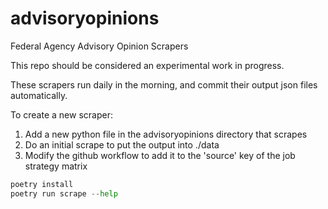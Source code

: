 # advisoryopinions
Federal Agency Advisory Opinion Scrapers

This repo should be considered an experimental work in progress.

These scrapers run daily in the morning, and commit their output json files automatically.

To create a new scraper: 
 1. Add a new python file in the advisoryopinions directory that scrapes
 2. Do an initial scrape to put the output into ./data
 3. Modify the github workflow to add it to the 'source' key of the job strategy matrix

```python
poetry install
poetry run scrape --help
```